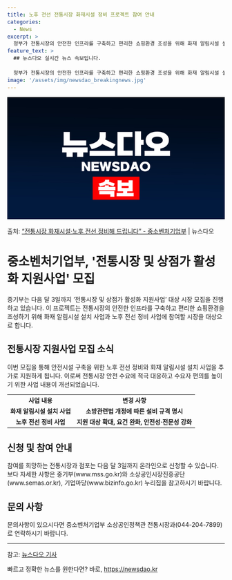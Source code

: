 ```yaml
---
title: 노후 전선 전통시장 화재시설 정비 프로젝트 참여 안내
categories:
  - News
excerpt: >
  정부가 전통시장의 안전한 인프라를 구축하고 편리한 쇼핑환경 조성을 위해 화재 알림시설 설치 사업과 노후 전선…
feature_text: >
  ## 뉴스다오 실시간 뉴스 속보입니다.

  정부가 전통시장의 안전한 인프라를 구축하고 편리한 쇼핑환경 조성을 위해 화재 알림시설 설치 사업과 노후 전선…
image: '/assets/img/newsdao_breakingnews.jpg'
---
```


![뉴스다오 속보](/assets/img/newsdao_breakingnews.jpg)

<p>출처: <a href="https://newsdao.kr/3534" rel="dofollow">“전통시장 화재시설·노후 전선 정비해 드립니다” - 중소벤처기업부</a> | 뉴스다오</p>

<h1>중소벤처기업부, '전통시장 및 상점가 활성화 지원사업' 모집</h1>

<p data-ke-size="size16">중기부는 다음 달 3일까지 ‘전통시장 및 상점가 활성화 지원사업’ 대상 시장 모집을 진행하고 있습니다. 이 프로젝트는 전통시장의 안전한 인프라를 구축하고 편리한 쇼핑환경을 조성하기 위해 화재 알림시설 설치 사업과 노후 전선 정비 사업에 참여할 시장을 대상으로 합니다.</p>

<h2>전통시장 지원사업 모집 소식</h2>
<p data-ke-size="size16">이번 모집을 통해 안전시설 구축을 위한 노후 전선 정비와 화재 알림시설 설치 사업을 추가로 지원하게 됩니다. 이로써 전통시장 안전 수요에 적극 대응하고 수요자 편의를 높이기 위한 사업 내용이 개선되었습니다.</p>

<table>
	<tr>
		<td style="text-align: center; height: 17px;"><b>사업 내용</b></td>
		<td style="text-align: center; height: 17px;"><b>변경 사항</b></td>
	</tr>
	<tr>
		<td style="text-align: center; height: 17px;"><b>화재 알림시설 설치 사업</b></td>
		<td style="text-align: center; height: 17px;"><b>소방관련법 개정에 따른 설비 규격 명시</b></td>
	</tr>
	<tr>
		<td style="text-align: center; height: 17px;"><b>노후 전선 정비 사업</b></td>
		<td style="text-align: center; height: 17px;"><b>지원 대상 확대, 요건 완화, 안전성·전문성 강화</b></td>
	</tr>
</table>

<h2>신청 및 참여 안내</h2>
<p data-ke-size="size16">참여를 희망하는 전통시장과 점포는 다음 달 3일까지 온라인으로 신청할 수 있습니다. 보다 자세한 사항은 중기부(www.mss.go.kr)와 소상공인시장진흥공단(www.semas.or.kr), 기업마당(www.bizinfo.go.kr) 누리집을 참고하시기 바랍니다.</p>

<h2>문의 사항</h2>
<p data-ke-size="size16">문의사항이 있으시다면 중소벤처기업부 소상공인정책관 전통시장과(044-204-7899)로 연락하시기 바랍니다.</p>

<hr>

<p data-ke-size="size16">참고: <a href="https://newsdao.kr/3534">뉴스다오 기사</a></p> 

빠르고 정확한 뉴스를 원한다면? 바로, <a href="https://newsdao.kr" rel="dofollow">https://newsdao.kr</a>


